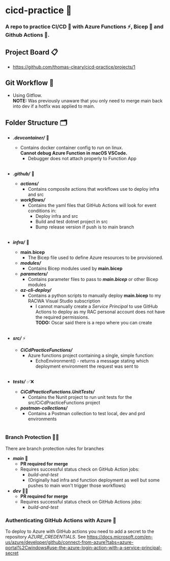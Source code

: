 # cicd-practice 🤖

### A repo to practice CI/CD 🤖 with Azure Functions ⚡️, Bicep 💪 and Github Actions 🚀.  

## Project Board 📋
* https://github.com/thomas-cleary/cicd-practice/projects/1

## Git Workflow 🧬
* Using Gitflow. <br>
**NOTE:** Was previously unaware that you only need to merge main back into dev if a hotfix was applied to main. 

## Folder Structure 🗂
* ***.devcontainer/*** 🐳
    * Contains docker container config to run on linux.  
    **Cannot debug Azure Function in macOS VSCode.**
        * Debugger does not attach properly to Function App
    <br><br>

* ***.github/*** 🐙
    * ***actions/***
        * Contains composite actions that workflows use to deploy infra and src
    * ***workflows/***
        * Contains the yaml files that GitHub Actions will look for event conditions in:
            * Deploy infra and src
            * Build and test dotnet project in src
            * Bump release version if push is to main branch
    <br><br>

* ***infra/*** 🧱
    * **main.bicep**  
        * The Bicep file used to define Azure resources to be provisioned.
    * ***modules/***  
        * Contains Bicep modules used by **main.bicep**
    * ***parameters/***
        * Contains parameter files to pass to ***main.bicep*** or other Bicep modules
    * ***az-cli-deploy/***
        * Contains a python scripts to manually deploy **main.bicep** to my RACWA Visual Studio subscription  
            * I cannot manually create a *Service Principal* to use GitHub Actions to deploy as my RAC personal account does not have the required permissions.  
            **TODO:** Oscar said there is a repo where you can create
    <br><br>

* ***src/*** ⚡️
    * ***CiCdPracticeFunctions/***
        * Azure functions project containing a single, simple function:
            * EchoEnvironment() - returns a message stating which deployment environment the request was sent to
    <br><br>

* ***tests/*** ✅❌
    * ***CiCdPracticeFunctions.UnitTests/***
        * Contains the Nunit project to run unit tests for the src/CiCdPracticeFunctions project
    * ***postman-collections/***
        * Contains a Postman collection to test local, dev and prd environments
    <br><br>
    
### Branch Protection 👮‍♀️
There are branch protection rules for branches
* ***main*** 👑
    * **PR required for merge**
    * Requires successful status check on GitHub Action jobs:
        * *build-and-test*
        * (Originally had infra and function deployment as well but some pushes to main won't trigger those workflows)
* ***dev*** 🧑‍💻
    * **PR required for merge**
    * Requires successful status check on GitHub Actions jobs:
        * *build-and-test*


### Authenticating GitHub Actions with Azure 🔐
To deploy to Azure with GitHub actions you need to add a secret to the repository *AZURE_CREDENTIALS*. 
See https://docs.microsoft.com/en-us/azure/developer/github/connect-from-azure?tabs=azure-portal%2Cwindows#use-the-azure-login-action-with-a-service-principal-secret